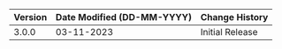 | **Version** | **Date Modified (DD-MM-YYYY)** | **Change History**                                                 |
|-------------|--------------------------------|--------------------------------------------------------------------|
| 3.0.0       | 03-11-2023                   | Initial Release                                                      |
